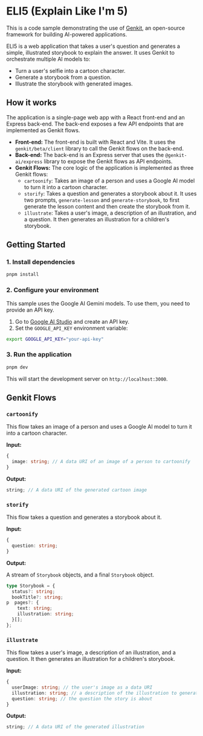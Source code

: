 # ELI5 (Explain Like I'm 5)

This is a code sample demonstrating the use of [Genkit](https://firebase.google.com/docs/genkit), an open-source framework for building AI-powered applications.

ELI5 is a web application that takes a user's question and generates a simple, illustrated storybook to explain the answer. It uses Genkit to orchestrate multiple AI models to:

*   Turn a user's selfie into a cartoon character.
*   Generate a storybook from a question.
*   Illustrate the storybook with generated images.

## How it works

The application is a single-page web app with a React front-end and an Express back-end. The back-end exposes a few API endpoints that are implemented as Genkit flows.

*   **Front-end:** The front-end is built with React and Vite. It uses the `genkit/beta/client` library to call the Genkit flows on the back-end.
*   **Back-end:** The back-end is an Express server that uses the `@genkit-ai/express` library to expose the Genkit flows as API endpoints.
*   **Genkit Flows:** The core logic of the application is implemented as three Genkit flows:
    *   `cartoonify`: Takes an image of a person and uses a Google AI model to turn it into a cartoon character.
    *   `storify`: Takes a question and generates a storybook about it. It uses two prompts, `generate-lesson` and `generate-storybook`, to first generate the lesson content and then create the storybook from it.
    *   `illustrate`: Takes a user's image, a description of an illustration, and a question. It then generates an illustration for a children's storybook.

## Getting Started

### 1. Install dependencies

```bash
pnpm install
```

### 2. Configure your environment

This sample uses the Google AI Gemini models. To use them, you need to provide an API key.

1.  Go to [Google AI Studio](https://aistudio.google.com/) and create an API key.
2.  Set the `GOOGLE_API_KEY` environment variable:

```bash
export GOOGLE_API_KEY="your-api-key"
```

### 3. Run the application

```bash
pnpm dev
```

This will start the development server on `http://localhost:3000`.

## Genkit Flows

### `cartoonify`

This flow takes an image of a person and uses a Google AI model to turn it into a cartoon character.

**Input:**

```typescript
{
  image: string; // A data URI of an image of a person to cartoonify
}
```

**Output:**

```typescript
string; // A data URI of the generated cartoon image
```

### `storify`

This flow takes a question and generates a storybook about it.

**Input:**

```typescript
{
  question: string;
}
```

**Output:**

A stream of `Storybook` objects, and a final `Storybook` object.

```typescript
type Storybook = {
  status?: string;
  bookTitle?: string;
p  pages?: {
    text: string;
    illustration: string;
  }[];
};
```

### `illustrate`

This flow takes a user's image, a description of an illustration, and a question. It then generates an illustration for a children's storybook.

**Input:**

```typescript
{
  userImage: string; // the user's image as a data URI
  illustration: string; // a description of the illustration to generate
  question: string; // the question the story is about
}
```

**Output:**

```typescript
string; // A data URI of the generated illustration
```
